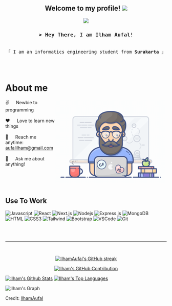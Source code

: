 <h2 align="center">
  Welcome to my profile!
  <img src="https://media.giphy.com/media/hvRJCLFzcasrR4ia7z/giphy.gif" width="28">
</h2>

<p align="center">
  <a href="https://github.com/IlhamAufal"><img src="https://readme-typing-svg.herokuapp.com/?lines=Self%20Taught%20Programmer;Front%20End%20Developer;1.5%2B%20years%20of%20coding%20experience;Always%20learning%20new%20things&center=true&width=380&height=45"></a>
</p>

<!-- Intro  -->
<h3 align="center">
        <samp>&gt; Hey There, I am Ilham Aufal!
        </samp>
</h3>

<p align="center"> 
  <samp>
    <br>
    「 I am an informatics engineering student from <b>Surakarta</b> 」
    <br>
    <br>
  </samp>
</p>

<br />

<!-- About Section -->
# About me
 
<p>
 <img align="right" width="350" src="/assets/programmer.gif" alt="Coding gif" />
  
 ✌️ &emsp; Newbie to programming<br/><br/>
 ❤️ &emsp; Love to learn new things<br/><br/>
 📧 &emsp; Reach me anytime: aufalilham@gmail.com<br/><br/>
 💬 &emsp; Ask me about anything!

</p>

<br/>
<br/>
<br/>

## Use To Work

![Javascript](https://img.shields.io/badge/Javascript-F0DB4F?style=for-the-badge&labelColor=black&logo=javascript&logoColor=F0DB4F)
![React](https://img.shields.io/badge/-React-61DBFB?style=for-the-badge&labelColor=black&logo=react&logoColor=61DBFB)
![Next.js](https://img.shields.io/badge/next.js-000000?style=for-the-badge&logo=nextdotjs&logoColor=white)
![Nodejs](https://img.shields.io/badge/Nodejs-3C873A?style=for-the-badge&labelColor=black&logo=node.js&logoColor=3C873A)
![Express.js](https://img.shields.io/badge/Express.js-000000?style=for-the-badge&logo=express&logoColor=white)
![MongoDB](https://img.shields.io/badge/MongoDB-4EA94B?style=for-the-badge&logo=mongodb&logoColor=white)
![HTML](https://img.shields.io/badge/HTML5-E34F26?style=for-the-badge&logo=html5&logoColor=white)
![CSS3](https://img.shields.io/badge/CSS3-1572B6?style=for-the-badge&logo=css3&logoColor=white)
![Tailwind](https://img.shields.io/badge/Tailwind_CSS-092749?style=for-the-badge&logo=tailwindcss&logoColor=06B6D4&labelColor=000000)
![Bootstrap](https://img.shields.io/badge/Bootstrap-563D7C?style=for-the-badge&logo=bootstrap&logoColor=white)
![VSCode](https://img.shields.io/badge/Visual_Studio-0078d7?style=for-the-badge&logo=visual%20studio&logoColor=white)
![Git](https://img.shields.io/badge/Git-F05032?style=for-the-badge&logo=git&logoColor=white)

<br/>

<br/>
<hr/>
<br/>

<p align="center">
  <a href="https://github.com/IlhamAufal">
    <img src="https://github-readme-streak-stats.herokuapp.com/?user=IlhamAufal&theme=radical&border=7F3FBF&background=0D1117" alt="IlhamAufal's GitHub streak"/>
  </a>
</p>

<p align="center">
  <a href="https://github.com/IlhamAufal">
    <img src="https://github-profile-summary-cards.vercel.app/api/cards/profile-details?username=IlhamAufal&theme=radical" alt="Ilham's GitHub Contribution"/>
  </a>
</p>

<a> 
    <a href="https://github.com/IlhamAufal"><img alt="Ilham's Github Stats" src="https://denvercoder1-github-readme-stats.vercel.app/api?username=IlhamAufal&show_icons=true&count_private=true&theme=react&border_color=7F3FBF&bg_color=0D1117&title_color=F85D7F&icon_color=F8D866" height="192px" width="49.5%"/></a>
  <a href="https://github.com/IlhamAufal"><img alt="Ilham's Top Languages" src="https://denvercoder1-github-readme-stats.vercel.app/api/top-langs/?username=IlhamAufal&langs_count=8&layout=compact&theme=react&border_color=7F3FBF&bg_color=0D1117&title_color=F85D7F&icon_color=F8D866" height="192px" width="49.5%"/></a>
  <br/>
</a>

![Ilham's Graph](https://github-readme-activity-graph.vercel.app/graph?username=IlhamAufal&custom_title=Ilham's%20GitHub%20Activity%20Graph&bg_color=0D1117&color=7F3FBF&line=7F3FBF&point=7F3FBF&area_color=FFFFFF&title_color=FFFFFF&area=true)

<p>Credit: 
<a href="https://github.com/IlhamAufal">IlhamAufal</a>
</p>
